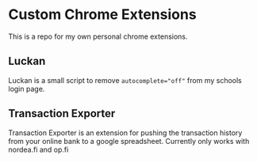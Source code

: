 # Custom Chrome Extensions

This is a repo for my own personal chrome extensions.

## Luckan
Luckan is a small script to remove `autocomplete="off"`
from my schools login page.

## Transaction Exporter
Transaction Exporter is an extension for pushing the transaction history
from your online bank to a google spreadsheet. Currently only works with nordea.fi
and op.fi
